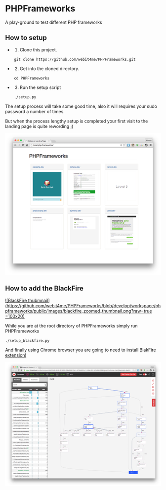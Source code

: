 # PHPFrameworks
A play-ground to test different PHP frameworks

How to setup
--------------

- 1. Clone this project.
```
	git clone https://github.com/webit4me/PHPFrameworks.git
```
- 2. Get into the cloned directory.
```
	cd PHPFrameworks
```
- 3. Run the setup script
```
	./setup.py
```

The setup process will take some good time, also it will requires your sudo password a number of times.

But when the process lengthy setup is completed your first visit to the landing page is quite rewording ;)

![PHPFrameworks landing page's screen-shot ](https://github.com/webit4me/PHPFrameworks/blob/develop/workspace/phpframeworks/public/images/php_frameworks.png)

How to add the BlackFire
------------------------

[![BlackFire thubmnail](https://github.com/webit4me/PHPFrameworks/blob/develop/workspace/phpframeworks/public/images/blackfire_zoomed_thumbnail.png?raw=true =100x20)](https://github.com/webit4me/PHPFrameworks/blob/develop/workspace/phpframeworks/public/images/blackfire_zoomed.png?raw=true)

While you are at the root directory of PHPFrameworks simply run PHPFrameworks

````
./setup_blackfire.py
````

And finally using Chrome browser you are going to need to install [BlakFire extension!](https://chrome.google.com/webstore/detail/blackfire-companion/miefikpgahefdbcgoiicnmpbeeomffld?hl=en)

![](https://github.com/webit4me/PHPFrameworks/blob/develop/workspace/phpframeworks/public/images/blackfire.png?raw=true)
